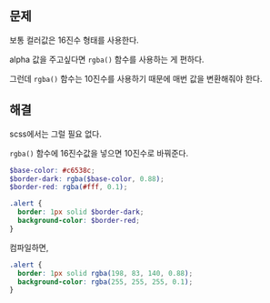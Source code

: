 ## 문제

보통 컬러값은 16진수 형태를 사용한다.

alpha 값을 주고싶다면 `rgba()` 함수를 사용하는 게 편하다.

그런데 `rgba()` 함수는 10진수를 사용하기 때문에 매번 값을 변환해줘야 한다.


## 해결

scss에서는 그럴 필요 없다.

`rgba()` 함수에 16진수값을 넣으면 10진수로 바꿔준다.

```scss
$base-color: #c6538c;
$border-dark: rgba($base-color, 0.88);
$border-red: rgba(#fff, 0.1);

.alert {
  border: 1px solid $border-dark;
  background-color: $border-red;
}
```

컴파일하면,

```css
.alert {
  border: 1px solid rgba(198, 83, 140, 0.88);
  background-color: rgba(255, 255, 255, 0.1);
}
```
